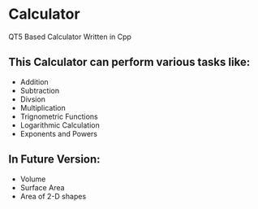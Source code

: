 # Calculator
QT5 Based Calculator Written in Cpp

## This Calculator can perform various tasks like:
* Addition
* Subtraction
* Divsion
* Multiplication
* Trignometric Functions
* Logarithmic Calculation
* Exponents and Powers

## In Future Version:

* Volume
* Surface Area
* Area of 2-D shapes


